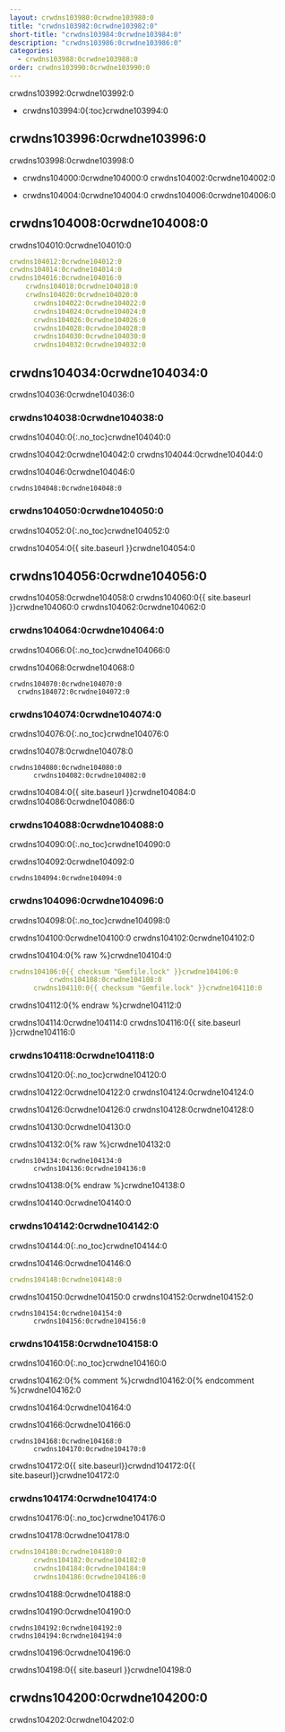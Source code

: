 ```yaml
---
layout: crwdns103980:0crwdne103980:0
title: "crwdns103982:0crwdne103982:0"
short-title: "crwdns103984:0crwdne103984:0"
description: "crwdns103986:0crwdne103986:0"
categories:
  - crwdns103988:0crwdne103988:0
order: crwdns103990:0crwdne103990:0
---
```

crwdns103992:0crwdne103992:0

* crwdns103994:0{:toc}crwdne103994:0

## crwdns103996:0crwdne103996:0

crwdns103998:0crwdne103998:0

* crwdns104000:0crwdne104000:0 crwdns104002:0crwdne104002:0

* crwdns104004:0crwdne104004:0 crwdns104006:0crwdne104006:0

## crwdns104008:0crwdne104008:0

crwdns104010:0crwdne104010:0

```yaml
crwdns104012:0crwdne104012:0
crwdns104014:0crwdne104014:0
crwdns104016:0crwdne104016:0
    crwdns104018:0crwdne104018:0
    crwdns104020:0crwdne104020:0
      crwdns104022:0crwdne104022:0
      crwdns104024:0crwdne104024:0
      crwdns104026:0crwdne104026:0
      crwdns104028:0crwdne104028:0
      crwdns104030:0crwdne104030:0
      crwdns104032:0crwdne104032:0
```

## crwdns104034:0crwdne104034:0

crwdns104036:0crwdne104036:0

### crwdns104038:0crwdne104038:0

crwdns104040:0{:.no_toc}crwdne104040:0

crwdns104042:0crwdne104042:0 crwdns104044:0crwdne104044:0

crwdns104046:0crwdne104046:0

    crwdns104048:0crwdne104048:0
    

### crwdns104050:0crwdne104050:0

crwdns104052:0{:.no_toc}crwdne104052:0

crwdns104054:0{{ site.baseurl }}crwdne104054:0

## crwdns104056:0crwdne104056:0

crwdns104058:0crwdne104058:0 crwdns104060:0{{ site.baseurl }}crwdne104060:0 crwdns104062:0crwdne104062:0

### crwdns104064:0crwdne104064:0

crwdns104066:0{:.no_toc}crwdne104066:0

crwdns104068:0crwdne104068:0

    crwdns104070:0crwdne104070:0
      crwdns104072:0crwdne104072:0
    

### crwdns104074:0crwdne104074:0

crwdns104076:0{:.no_toc}crwdne104076:0

crwdns104078:0crwdne104078:0

    crwdns104080:0crwdne104080:0
          crwdns104082:0crwdne104082:0
    

crwdns104084:0{{ site.baseurl }}crwdne104084:0 crwdns104086:0crwdne104086:0

### crwdns104088:0crwdne104088:0

crwdns104090:0{:.no_toc}crwdne104090:0

crwdns104092:0crwdne104092:0

    crwdns104094:0crwdne104094:0
    

### crwdns104096:0crwdne104096:0

crwdns104098:0{:.no_toc}crwdne104098:0

crwdns104100:0crwdne104100:0 crwdns104102:0crwdne104102:0

crwdns104104:0{% raw %}crwdne104104:0

```yaml
crwdns104106:0{{ checksum "Gemfile.lock" }}crwdne104106:0
          crwdns104108:0crwdne104108:0
      crwdns104110:0{{ checksum "Gemfile.lock" }}crwdne104110:0
```

crwdns104112:0{% endraw %}crwdne104112:0

crwdns104114:0crwdne104114:0 crwdns104116:0{{ site.baseurl }}crwdne104116:0

### crwdns104118:0crwdne104118:0

crwdns104120:0{:.no_toc}crwdne104120:0

crwdns104122:0crwdne104122:0 crwdns104124:0crwdne104124:0

crwdns104126:0crwdne104126:0 crwdns104128:0crwdne104128:0

crwdns104130:0crwdne104130:0

crwdns104132:0{% raw %}crwdne104132:0

    crwdns104134:0crwdne104134:0
          crwdns104136:0crwdne104136:0
    

crwdns104138:0{% endraw %}crwdne104138:0

crwdns104140:0crwdne104140:0

### crwdns104142:0crwdne104142:0

crwdns104144:0{:.no_toc}crwdne104144:0

crwdns104146:0crwdne104146:0

```yaml
crwdns104148:0crwdne104148:0
```

crwdns104150:0crwdne104150:0 crwdns104152:0crwdne104152:0

    crwdns104154:0crwdne104154:0
          crwdns104156:0crwdne104156:0
    

### crwdns104158:0crwdne104158:0

crwdns104160:0{:.no_toc}crwdne104160:0

crwdns104162:0{% comment %}crwdnd104162:0{% endcomment %}crwdne104162:0

crwdns104164:0crwdne104164:0

crwdns104166:0crwdne104166:0

    crwdns104168:0crwdne104168:0
          crwdns104170:0crwdne104170:0
    

crwdns104172:0{{ site.baseurl}}crwdnd104172:0{{ site.baseurl}}crwdne104172:0

### crwdns104174:0crwdne104174:0

crwdns104176:0{:.no_toc}crwdne104176:0

crwdns104178:0crwdne104178:0

```yaml
crwdns104180:0crwdne104180:0
      crwdns104182:0crwdne104182:0
      crwdns104184:0crwdne104184:0
      crwdns104186:0crwdne104186:0
```

crwdns104188:0crwdne104188:0

crwdns104190:0crwdne104190:0

    crwdns104192:0crwdne104192:0
    crwdns104194:0crwdne104194:0
    

crwdns104196:0crwdne104196:0

crwdns104198:0{{ site.baseurl }}crwdne104198:0

## crwdns104200:0crwdne104200:0

crwdns104202:0crwdne104202:0